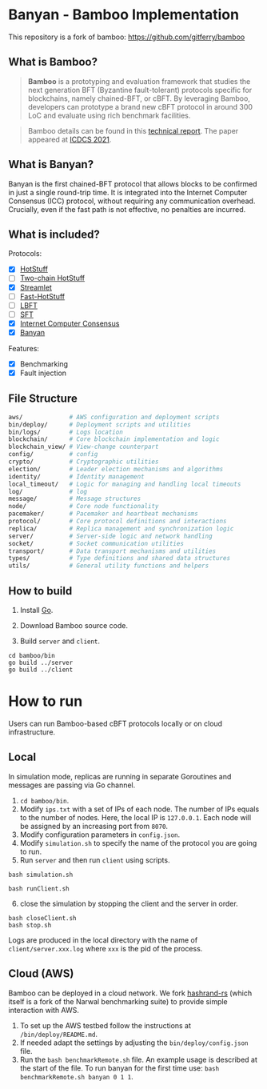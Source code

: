 # Banyan - Bamboo Implementation

This repository is a fork of bamboo: https://github.com/gitferry/bamboo

## What is Bamboo?

> **Bamboo** is a prototyping and evaluation framework that studies the next generation BFT (Byzantine fault-tolerant) protocols specific for blockchains, namely chained-BFT, or cBFT.
By leveraging Bamboo, developers can prototype a brand new cBFT protocol in around 300 LoC and evaluate using rich benchmark facilities.

> Bamboo details can be found in this [technical report](https://arxiv.org/abs/2103.00777). The paper appeared at [ICDCS 2021](https://icdcs2021.us/).

## What is Banyan?
Banyan is the first chained-BFT protocol that allows blocks to be confirmed in just a single round-trip time. It is integrated into the Internet Computer Consensus (ICC) protocol, without requiring any communication overhead. Crucially, even if the fast path is not effective, no penalties are incurred. 

## What is included?

Protocols:
- [x] [HotStuff](https://dl.acm.org/doi/10.1145/3293611.3331591)
- [ ] [Two-chain HotStuff](https://dl.acm.org/doi/10.1145/3293611.3331591)
- [x] [Streamlet](https://dl.acm.org/doi/10.1145/3419614.3423256)
- [ ] [Fast-HotStuff](https://arxiv.org/abs/2010.11454)
- [ ] [LBFT](https://arxiv.org/abs/2012.01636)
- [ ] [SFT](https://arxiv.org/abs/2101.03715)
- [x] [Internet Computer Consensus](https://dl.acm.org/doi/abs/10.1145/3519270.3538430)
- [x] [Banyan](https://arxiv.org/html/2312.05869v1)

Features:
- [x] Benchmarking
- [x] Fault injection

## File Structure

```bash
aws/             # AWS configuration and deployment scripts
bin/deploy/      # Deployment scripts and utilities
bin/logs/        # Logs location
blockchain/      # Core blockchain implementation and logic
blockchain_view/ # View-change counterpart
config/          # config
crypto/          # Cryptographic utilities
election/        # Leader election mechanisms and algorithms
identity/        # Identity management
local_timeout/   # Logic for managing and handling local timeouts
log/             # log
message/         # Message structures
node/            # Core node functionality
pacemaker/       # Pacemaker and heartbeat mechanisms
protocol/        # Core protocol definitions and interactions
replica/         # Replica management and synchronization logic
server/          # Server-side logic and network handling
socket/          # Socket communication utilities
transport/       # Data transport mechanisms and utilities
types/           # Type definitions and shared data structures
utils/           # General utility functions and helpers
```


## How to build

1. Install [Go](https://golang.org/dl/).

2. Download Bamboo source code.

3. Build `server` and `client`.
```
cd bamboo/bin
go build ../server
go build ../client
```

# How to run

Users can run Bamboo-based cBFT protocols locally or on cloud infrastructure.

## Local
In simulation mode, replicas are running in separate Goroutines and messages are passing via Go channel.
1. ```cd bamboo/bin```.
2. Modify `ips.txt` with a set of IPs of each node. The number of IPs equals to the number of nodes. Here, the local IP is `127.0.0.1`. Each node will be assigned by an increasing port from `8070`.
3. Modify configuration parameters in `config.json`.
4. Modify `simulation.sh` to specify the name of the protocol you are going to run.
5. Run `server` and then run `client` using scripts.
```
bash simulation.sh
```
```
bash runClient.sh
```
6. close the simulation by stopping the client and the server in order.
```
bash closeClient.sh
bash stop.sh
```
Logs are produced in the local directory with the name of `client/server.xxx.log` where `xxx` is the pid of the process.

## Cloud (AWS)
Bamboo can be deployed in a cloud network. We fork [hashrand-rs](https://github.com/akhilsb/hashrand-rs) (which itself is a fork of the Narwal benchmarking suite) to provide simple interaction with AWS.

1. To set up the AWS testbed follow the instructions at ```/bin/deploy/README.md```.
2. If needed adapt the settings by adjusting the `bin/deploy/config.json` file.
3. Run the `bash benchmarkRemote.sh` file. An example usage is described at the start of the file. To run banyan for the first time use: ```bash benchmarkRemote.sh banyan 0 1 1```.